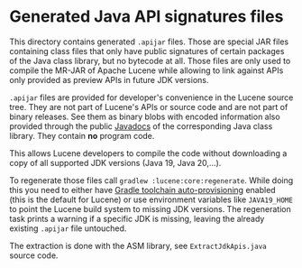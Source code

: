 <!--
    Licensed to the Apache Software Foundation (ASF) under one or more
    contributor license agreements.  See the NOTICE file distributed with
    this work for additional information regarding copyright ownership.
    The ASF licenses this file to You under the Apache License, Version 2.0
    the "License"); you may not use this file except in compliance with
    the License.  You may obtain a copy of the License at

        http://www.apache.org/licenses/LICENSE-2.0

    Unless required by applicable law or agreed to in writing, software
    distributed under the License is distributed on an "AS IS" BASIS,
    WITHOUT WARRANTIES OR CONDITIONS OF ANY KIND, either express or implied.
    See the License for the specific language governing permissions and
    limitations under the License.
 -->

# Generated Java API signatures files

This directory contains generated `.apijar` files. Those are special JAR files containing
class files that only have public signatures of certain packages of the Java class
library, but no bytecode at all. Those files are only used to compile the MR-JAR of Apache
Lucene while allowing to link against APIs only provided as preview APIs in future
JDK versions.

`.apijar` files are provided for developer's convenience in the Lucene source tree.
They are not part of Lucene's APIs or source code and are not part of binary releases.
See them as binary blobs with encoded information also provided through the public
[Javadocs](https://docs.oracle.com/en/java/javase/) of the corresponding Java
class library. They contain **no** program code.

This allows Lucene developers to compile the code without downloading a copy of all
supported JDK versions (Java 19, Java 20,...).

To regenerate those files call `gradlew :lucene:core:regenerate`. While doing this
you need to either have
[Gradle toolchain auto-provisioning](https://docs.gradle.org/current/userguide/toolchains.html#sec:provisioning)
enabled (this is the default for Lucene) or use environment variables like `JAVA19_HOME`
to point the Lucene build system to missing JDK versions. The regeneration task prints
a warning if a specific JDK is missing, leaving the already existing `.apijar` file
untouched.

The extraction is done with the ASM library, see `ExtractJdkApis.java` source code.
